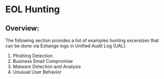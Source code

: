 # EOL Hunting

## Overview:

The following section provides a list of examples hunting excersizes that can be done via Exhange logs in Unified Audit Log (UAL).



1. Phishing Detection
2. Business Email Compromise
3. Malware Detection and Analysis
4. Unusual User Behavior
